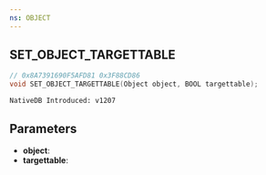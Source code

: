 ```yaml
---
ns: OBJECT
---
```

## SET_OBJECT_TARGETTABLE

```c
// 0x8A7391690F5AFD81 0x3F88CD86
void SET_OBJECT_TARGETTABLE(Object object, BOOL targettable);
```

```
NativeDB Introduced: v1207
```

## Parameters
* **object**:
* **targettable**:

